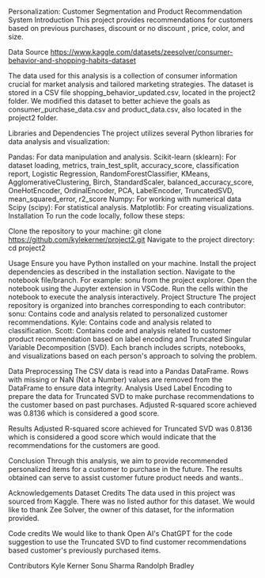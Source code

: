 Personalization:  Customer Segmentation and Product Recommendation System
Introduction
This project provides recommendations for customers based on previous purchases, discount or no discount , price, color, and size.

Data Source
https://www.kaggle.com/datasets/zeesolver/consumer-behavior-and-shopping-habits-dataset

The data used for this analysis is a collection of consumer information crucial for market analysis and tailored marketing strategies. The dataset is stored in a CSV file shopping_behavior_updated.csv, located in the project2 folder.  We modified this dataset to better achieve the goals as consumer_purchase_data.csv and product_data.csv, also located in the project2 folder.

Libraries and Dependencies
The project utilizes several Python libraries for data analysis and visualization:

Pandas: For data manipulation and analysis.
Scikit-learn (sklearn): For dataset loading, metrics, train_test_split, accuracy_score, classification report, Logistic Regression, RandomForestClassifier,  KMeans, AgglomerativeClustering, Birch, StandardScaler, balanced_accuracy_score, OneHotEncoder, OrdinalEncoder, PCA, LabelEncoder, TruncatedSVD, mean_squared_error, r2_score
Numpy: For working with numerical data
Scipy (scipy): For statistical analysis.
Matplotlib: For creating visualizations.
Installation
To run the code locally, follow these steps:

Clone the repository to your machine:
git clone https://github.com/kylekerner/project2.git
Navigate to the project directory:
cd project2

Usage
Ensure you have Python installed on your machine.
Install the project dependencies as described in the installation section.
Navigate to the notebook file/branch. For example: sonu from the project explorer.
Open the notebook using the Jupyter extension in VSCode.
Run the cells within the notebook to execute the analysis interactively.
Project Structure
The project repository is organized into branches corresponding to each contributor:
sonu: Contains code and analysis related to personalized customer recommendations.
Kyle: Contains code and analysis related to classification.
Scott: Contains code and analysis related to customer product recommendation based on label encoding and Truncated Singular Variable Decomposition (SVD).
Each branch includes scripts, notebooks, and visualizations based on each person's approach to solving the problem.

Data Preprocessing
The CSV data is read into a Pandas DataFrame.
Rows with missing or NaN (Not a Number) values are removed from the DataFrame to ensure data integrity.
Analysis
Used Label Encoding to prepare the data for Truncated SVD to make purchase recommendations to the customer based on past purchases.  Adjusted R-squared score achieved was 0.8136 which is considered a good score.

Results
Adjusted R-squared score achieved for Truncated SVD was 0.8136 which is considered a good score which would indicate that the recommendations for the customers are good.

Conclusion
Through this analysis, we aim to provide recommended personalized items for a customer to purchase in the future. The results obtained can serve to assist customer future product needs and wants..


Acknowledgements
Dataset Credits
The data used in this project was sourced from Kaggle. There was no listed author for this dataset.  We would like to thank Zee Solver, the owner of this dataset, for the information provided.

Code credits
We would like to thank Open AI's ChatGPT for the code suggestion to use the Truncated SVD to find customer recommendations based customer's previously purchased items.


Contributors
Kyle Kerner
Sonu Sharma
Randolph Bradley

